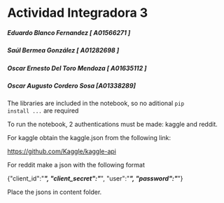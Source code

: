 # Actividad Integradora 3
##### Eduardo Blanco Fernandez [ A01566271 ]
##### Saúl Bermea González [ A01282698 ]
##### Oscar Ernesto Del Toro Mendoza [ A01635112 ]
##### Oscar Augusto Cordero Sosa [A01338289]



The libraries are included in the notebook, so no aditional <code>pip install ...</code> are required


To run the notebook, 2 authentications must be made: kaggle and reddit. 

For kaggle obtain the kaggle.json from the following link:

https://github.com/Kaggle/kaggle-api

For reddit make a json with the following format

  {"client_id":"*****",
  "client_secret":"*****",
  "user":"*****",
  "password":"*****"}
  

Place the jsons in content folder.
